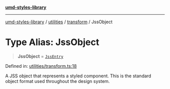 [**umd-styles-library**](../../../../README.md)

***

[umd-styles-library](../../../../modules.md) / [utilities](../../../README.md) / [transform](../README.md) / JssObject

# Type Alias: JssObject

> **JssObject** = [`JssEntry`](../interfaces/JssEntry.md)

Defined in: [utilities/transform.ts:18](https://github.com/UMD-Digital/design-system/blob/ed6189804bf5f4c4fcbe5325b54aac33ac48d614/packages/styles/source/utilities/transform.ts#L18)

A JSS object that represents a styled component.
This is the standard object format used throughout the design system.
